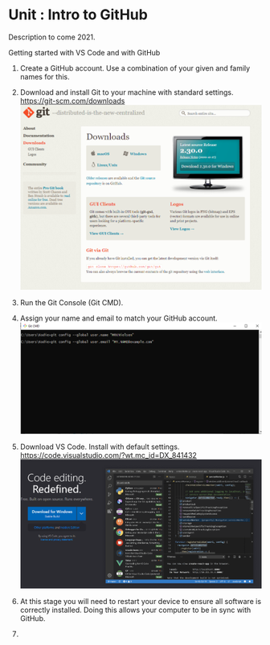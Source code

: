 # Unit : Intro to GitHub
Description to come 2021.

Getting started with VS Code and with GitHub
1.	Create a GitHub account. Use a combination of your given and family names for this.

2.	Download and install Git to your machine with standard settings.  https://git-scm.com/downloads 
![](/resources/images/GITInstall.png)
3.	Run the Git Console (Git CMD).

4.	Assign your name and email to match your GitHub account.
![](/resources/images/GITSettings.png)

5.	Download VS Code. Install with default settings.  https://code.visualstudio.com/?wt.mc_id=DX_841432 
![](/resources/images/VSCodeInstall.png)

6.  At this stage you will need to restart your device to ensure all software is correctly installed. Doing this allows your computer to be in sync with GitHub.

7. 